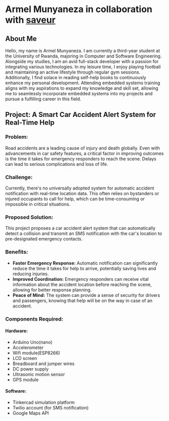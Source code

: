 # Armel Munyaneza in collaboration with [saveur](https://github.com/saveur1)


## About Me
Hello, my name is Armel Munyaneza. I am currently a third-year student at the University of Rwanda, majoring in Computer and Software Engineering. Alongside my studies, I am an avid full-stack developer with a passion for integrating various technologies. In my leisure time, I enjoy playing football and maintaining an active lifestyle through regular gym sessions. Additionally, I find solace in reading self-help books to continuously enhance my personal development. Attending embedded systems training aligns with my aspirations to expand my knowledge and skill set, allowing me to seamlessly incorporate embedded systems into my projects and pursue a fulfilling career in this field.

## Project: A Smart Car Accident Alert System for Real-Time Help 

### Problem:
Road accidents are a leading cause of injury and death globally. Even with advancements in car safety features, a critical factor in improving outcomes is the time it takes for emergency responders to reach the scene. Delays can lead to serious complications and loss of life.

### Challenge:
Currently, there's no universally adopted system for automatic accident notification with real-time location data. This often relies on bystanders or injured occupants to call for help, which can be time-consuming or impossible in critical situations.

### Proposed Solution:
This project proposes a car accident alert system that can automatically detect a collision and transmit an SMS notification with the car's location to pre-designated emergency contacts.

### Benefits:
- **Faster Emergency Response:** Automatic notification can significantly reduce the time it takes for help to arrive, potentially saving lives and reducing injuries.
- **Improved Coordination:** Emergency responders can receive vital information about the accident location before reaching the scene, allowing for better response planning.
- **Peace of Mind:** The system can provide a sense of security for drivers and passengers, knowing that help will be on the way in case of an accident.

### Components Required:
#### Hardware:
- Arduino Uno(nano)
- Accelerometer 
- Wifi module(ESP8266)
- LCD screen 
- Breadboard and jumper wires
- DC power supply
- Ultrasonic motion sensor
-  GPS module

#### Software:
- Tinkercad simulation platform 
- Twilio account (for SMS notification)
- Google Maps API

